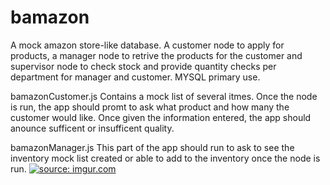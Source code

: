# bamazon

A mock amazon store-like database. A customer node to apply for products, a manager node to retrive the products for the customer and supervisor node to check stock and provide quantity checks per department for manager and customer. MYSQL primary use.

bamazonCustomer.js
  Contains a mock list of several itmes. Once the node is run, the app should promt to ask what product and how many the customer would like. Once given the information entered, the app should anounce sufficent or insufficent quality. 
  
  bamazonManager.js
    This part of the app should run to ask to see the inventory mock list created or able to add to the inventory once the node is run.
      <a href="https://imgur.com/4QhWM6f"><img src="https://i.imgur.com/4QhWM6f.jpg?1" title="source: imgur.com" /></a>
